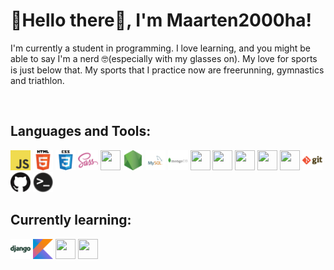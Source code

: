 # 👋Hello there👋, I'm Maarten2000ha!

I'm currently a student in programming. I love learning, and you might be able to say I'm a nerd 🤓(especially with my glasses on). My love for sports is just below that. My sports that I practice now are freerunning, gymnastics and triathlon.

<br> 

## Languages and Tools:

[<img height="32" width="32" src="https://raw.githubusercontent.com/github/explore/80688e429a7d4ef2fca1e82350fe8e3517d3494d/topics/javascript/javascript.png" />][javascript]
[<img height="32" width="32" src="https://raw.githubusercontent.com/github/explore/80688e429a7d4ef2fca1e82350fe8e3517d3494d/topics/html/html.png" />][html]
[<img height="32" width="32" src="https://raw.githubusercontent.com/github/explore/80688e429a7d4ef2fca1e82350fe8e3517d3494d/topics/css/css.png" />][css]
[<img height="32" width="32" src="https://raw.githubusercontent.com/github/explore/80688e429a7d4ef2fca1e82350fe8e3517d3494d/topics/sass/sass.png" />][sass]
[<img height="32" width="32" src="https://upload.wikimedia.org/wikipedia/commons/7/7a/C_Sharp_logo.svg" />][c#]
[<img height="32" width="32" src="https://raw.githubusercontent.com/github/explore/80688e429a7d4ef2fca1e82350fe8e3517d3494d/topics/nodejs/nodejs.png" />][nodejs]
[<img height="32" width="32" src="https://raw.githubusercontent.com/github/explore/80688e429a7d4ef2fca1e82350fe8e3517d3494d/topics/mysql/mysql.png" />][mysql]
[<img height="32" width="32" src="https://raw.githubusercontent.com/github/explore/80688e429a7d4ef2fca1e82350fe8e3517d3494d/topics/mongodb/mongodb.png" />][mongodb]
[<img height="32" width="32" src="https://resources.jetbrains.com/storage/products/webstorm/img/meta/webstorm_logo_300x300.png" />][webstorm]
[<img height="32" width="32" src="https://pbs.twimg.com/profile_images/1206603239791218688/0AwZ0m6W.jpg "/>][pycharm]
[<img height="32" width="32" src="https://resources.jetbrains.com/storage/products/rider/img/meta/rider_logo_300x300.png" />][rider]
[<img height="32" width="32" src="https://pbs.twimg.com/profile_images/1206604326032072705/Ih8iVx_B_400x400.jpg" />][datagrip]
[<img height="32" width="32" src="https://resources.jetbrains.com/storage/products/intellij-idea/img/meta/intellij-idea_logo_300x300.png" />][intellij]
[<img height="32" width="32" src="https://raw.githubusercontent.com/github/explore/80688e429a7d4ef2fca1e82350fe8e3517d3494d/topics/git/git.png" />][git]
[<img height="32" width="32" src="https://raw.githubusercontent.com/github/explore/78df643247d429f6cc873026c0622819ad797942/topics/github/github.png" />][github]
[<img height="32" width="32" src="https://raw.githubusercontent.com/github/explore/d92924b1d925bb134e308bd29c9de6c302ed3beb/topics/terminal/terminal.png" />][terminal]


## Currently learning: 
[<img height="32" width="32" src="https://raw.githubusercontent.com/github/explore/d92924b1d925bb134e308bd29c9de6c302ed3beb/topics/django/django.png" />][django]
[<img height="32" width="32" src="https://raw.githubusercontent.com/github/explore/d92924b1d925bb134e308bd29c9de6c302ed3beb/topics/kotlin/kotlin.png" />][kotlin]
[<img height="32" width="32" src="https://upload.wikimedia.org/wikipedia/commons/thumb/e/e9/Jenkins_logo.svg/1200px-Jenkins_logo.svg.png" />][jenkins]
[<img height="32" width="32" src="https://upload.wikimedia.org/wikipedia/commons/thumb/c/c5/Pop_OS-Logo-nobg.svg/1200px-Pop_OS-Logo-nobg.svg.png" />][popos]



[javascript]: https://www.w3schools.com/js/default.asp
[html]: https://www.w3schools.com/html/default.asp
[css]: https://www.w3schools.com/css/default.asp
[sass]: https://sass-lang.com/
[c#]: https://docs.microsoft.com/en-us/dotnet/csharp/
[nodejs]: https://nodejs.org/en/ 
[mysql]: https://www.mysql.com/
[mongodb]: https://www.mongodb.com/ 
[webstorm]: https://www.jetbrains.com/webstorm/
[pycharm]: https://www.jetbrains.com/pycharm/
[rider]: https://www.jetbrains.com/rider/
[datagrip]: https://www.jetbrains.com/datagrip/
[intellij]: https://www.jetbrains.com/idea/
[git]: https://git-scm.com/
[github]: https://github.com/
[terminal]: https://ubuntu.com/tutorials/command-line-for-beginners#1-overview

[django]: https://www.djangoproject.com/
[kotlin]: https://kotlinlang.org/
[jenkins]: https://www.jenkins.io/
[popos]: https://pop.system76.com/





<!--
[<img height="32" width="32" src="https://cdn.jsdelivr.net/npm/simple-icons@v3/icons/simpleicons.svg" />][webdevplaylist]
